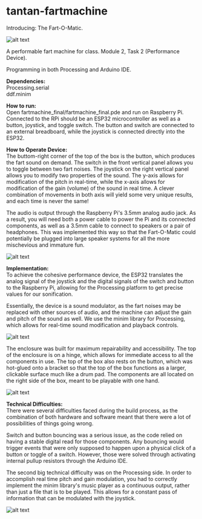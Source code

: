 # tantan-fartmachine

Introducing: The Fart-O-Matic.

![alt text][intro]

[intro]: https://github.com/tantantheman/tantan-fartmachine/blob/master/documentation_photos/fartomatic-11.jpg "Fartomatic Device"

A performable fart machine for class. Module 2, Task 2 (Performance Device).

Programming in both Processing and Arduino IDE.  
  
**Dependencies:**   
Processing.serial  
ddf.minim

**How to run:**  
Open fartmachine_final/fartmachine_final.pde and run on Raspberry Pi. Connected to the RPi should be an ESP32 microcontroller as well as a button, joystick, and toggle switch. The button and switch are connected to an external breadboard, while the joystick is connected directly into the ESP32. 

**How to Operate Device:**  
The buttom-right corner of the top of the box is the button, which produces the fart sound on demand. The switch in the front vertical panel allows you to toggle between two fart noises. The joystick on the right vertical panel allows you to modify two properties of the sound. The y-axis allows for modification of the pitch in real-time, while the x-axis allows for modification of the gain (volume) of the sound in real time. A clever combination of movements in both axis will yield some very unique results, and each time is never the same! 

The audio is output through the Raspberry Pi's 3.5mm analog audio jack. As a result, you will need both a power cable to power the Pi and its connected components, as well as a 3.5mm cable to connect to speakers or a pair of headphones. This was implemented this way so that the Fart-O-Matic could potentially be plugged into large speaker systems for all the more mischevious and immature fun.

![alt text][power]

[power]: https://github.com/tantantheman/tantan-fartmachine/blob/master/documentation_photos/fartomatic-9.jpg "Fartomatic IO"

**Implementation:**  
To achieve the cohesive performance device, the ESP32 translates the analog signal of the joystick and the digital signals of the switch and button to the Raspberry Pi, allowing for the Processing platform to get precise values for our sonification. 

Essentially, the device is a sound modulator, as the fart noises may be replaced with other sources of audio, and the machine can adjust the gain and pitch of the sound as well. We use the minim library for Processing, which allows for real-time sound modification and playback controls. 

![alt text][inside]

[inside]: https://github.com/tantantheman/tantan-fartmachine/blob/master/documentation_photos/fartomatic-3.jpg "Fartomatic Joystick Control"

The enclosure was built for maximum repairability and accessibility. The top of the enclosure is on a hinge, which allows for immediate access to all the components in use. The top of the box also rests on the button, which was hot-glued onto a bracket so that the top of the box functions as a larger, clickable surface much like a drum pad. The components are all located on the right side of the box, meant to be playable with one hand. 

![alt text][inside]

[inside]: https://github.com/tantantheman/tantan-fartmachine/blob/master/documentation_photos/fartomatic-5.jpg "Fartomatic Inside"

**Technical Difficulties:**  
There were several difficulties faced during the build process, as the combination of both hardware and software meant that there were a lot of possibilities of things going wrong.  

Switch and button bouncing was a serious issue, as the code relied on having a stable digital read for those components. Any bouncing would trigger events that were only supposed to happen upon a physical click of a button or toggle of a switch. However, those were solved through activating internal pullup resistors through the Arduino IDE. 

The second big technical difficulty was on the Processing side. In order to accomplish real time pitch and gain modulation, you had to correctly implement the minim library's music player as a continuous output, rather than just a file that is to be played. This allows for a constant pass of information that can be modulated with the joystick. 

![alt text][ending]

[ending]: https://github.com/tantantheman/tantan-fartmachine/blob/master/documentation_photos/fartomatic-10.jpg "Fartomatic Inside"

